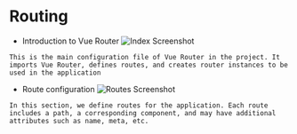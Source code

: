 
# Routing

- Introduction to Vue Router
![Index Screenshot](/images/indexts.png)
``` plaintext 
This is the main configuration file of Vue Router in the project. It imports Vue Router, defines routes, and creates router instances to be used in the application
```
- Route configuration
![Routes Screenshot](/images/routes.png)
``` plaintext 
In this section, we define routes for the application. Each route includes a path, a corresponding component, and may have additional attributes such as name, meta, etc.
```
